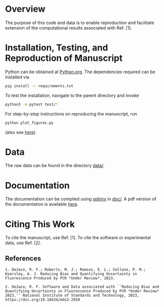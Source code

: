 # Overview

The purpose of this code and data is to enable reproduction
and facilitate extension of the computational
results associated with Ref. [1].


# Installation, Testing, and Reproduction of Manuscript

Python can be obtained at [Python.org](https://python.org).
The dependencies required can be installed via

```bash
pip install -r requirements.txt
```

To test the installation, navigate to the parent directory and invoke
```bash
python3 -m pytest test/*
```

For step-by-step instructions on reproducing the manuscript, run

```bash
python plot_figures.py
```
(also see [here](plot_figures.py)).

# Data

The raw data can be found in the directory [data/](data/).

# Documentation

The documentation can be compiled using [sphinx](https://www.sphinx-doc.org) in [doc/](doc/).
A pdf version of the documentation is available [here](doc/manual.pdf).

# Citing This Work

To cite the manuscript, use Ref. [1].
To cite the software or experimental data, use Ref. [2].

## References
    
    1. DeJaco, R. F.; Roberts, M. J.; Romsos, E. L.; Vallone, P. M.; Kearsley, A. J. Reducing Bias and Quantifying Uncertainty in Fluorescence Produced by PCR *Under Review*, 2023.
    
    2. DeJaco, R. F. Software and Data associated with ``Reducing Bias and Quantifying Uncertainty in Fluorescence Produced by PCR *Under Review* 2023,'' National Institute of Standards and Technology, 2023, https://doi.org/10.18434/mds2-2910
